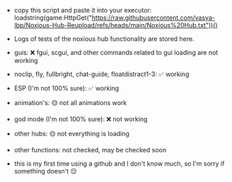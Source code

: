 - copy this script and paste it into your executor: loadstring(game:HttpGet("https://raw.githubusercontent.com/vasya-lbp/Noxious-Hub-Reupload/refs/heads/main/Noxious%20Hub.txt"))()

- Logs of tests of the noxious hub functionality are stored here.

- guis: ❌ fgui, scgui, and other commands related to gui loading are not working
- noclip, fly, fullbright, chat-guide, floatdistract1-3: ✅ working
- ESP (I'm not 100% sure): ✅ working
- animation's: 🟡 not all animations work
- god mode (I'm not 100% sure): ❌ not working
- other hubs: 🟡 not everything is loading
- other functions: not checked, may be checked soon

- this is my first time using a github and I don't know much, so I'm sorry if something doesn't 😔
